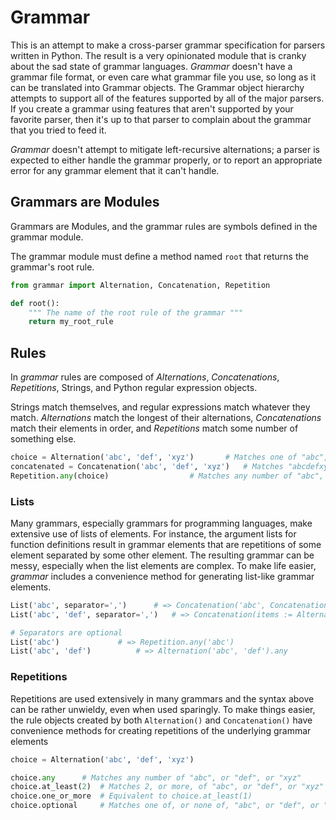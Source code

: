 # Grammar

This is an attempt to make a cross-parser grammar specification for parsers written in Python. The result is a very opinionated module that is cranky about the sad state of grammar languages. _Grammar_ doesn't have a grammar file format, or even care what grammar file you use, so long as it can be translated into Grammar objects. The Grammar object hierarchy attempts to support all of the features supported by all of the major parsers. If you create a grammar using features that aren't supported by your favorite parser, then it's up to that parser to complain about the grammar that you tried to feed it.

_Grammar_ doesn't attempt to mitigate left-recursive alternations; a parser is expected to either handle the grammar properly, or to report an appropriate error for any grammar element that it can't handle.

## Grammars are Modules

Grammars are Modules, and the grammar rules are symbols defined in the grammar module.

The grammar module must define a method named `root` that returns the grammar's root rule.

```python
from grammar import Alternation, Concatenation, Repetition

def root():
    """ The name of the root rule of the grammar """
    return my_root_rule
```

## Rules

In _grammar_ rules are composed of _Alternations_, _Concatenations_, _Repetitions_, Strings, and Python regular expression objects.

Strings match themselves, and regular expressions match whatever they match. _Alternations_ match the longest of their alternations, _Concatenations_ match their elements in order, and _Repetitions_ match some number of something else.

```python
choice = Alternation('abc', 'def', 'xyz')		# Matches one of "abc", or "def", or "xyz"
concatenated = Concatenation('abc', 'def', 'xyz')	# Matches "abcdefxyz"
Repetition.any(choice)					# Matches any number of "abc", or "def", or "xyz"
```

### Lists

Many grammars, especially grammars for programming languages, make extensive use of lists of elements. For instance, the argument lists for function definitions result in grammar elements that are repetitions of some element separated by some other element. The resulting grammar can be messy, especially when the list elements are complex. To make life easier, _grammar_ includes a convenience method for generating list-like grammar elements.

```python
List('abc', separator=',')		# => Concatenation('abc', Concatenation(',', 'abc')).any)
List('abc', 'def', separator=',')	# => Concatenation(items := Alternation('abc', 'def'), Concatenation(',', items).any)

# Separators are optional
List('abc')				# => Repetition.any('abc')
List('abc', 'def')			# => Alternation('abc', 'def').any
```


### Repetitions

Repetitions are used extensively in many grammars and the syntax above can be rather unwieldy, even when used sparingly. To make things easier, the rule objects created by both `Alternation()` and `Concatenation()` have convenience methods for creating repetitions of the underlying grammar elements

```python
choice = Alternation('abc', 'def', 'xyz')

choice.any		# Matches any number of "abc", or "def", or "xyz"
choice.at_least(2) 	# Matches 2, or more, of "abc", or "def", or "xyz"
choice.one_or_more 	# Equivalent to choice.at_least(1)
choice.optional 	# Matches one of, or none of, "abc", or "def", or "xyz"

```
